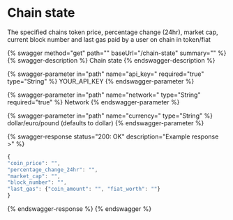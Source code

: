 # Chain state

The specified chains token price, percentage change (24hr), market cap, current block number and last gas paid by a user on chain in token/fiat

{% swagger method="get" path="" baseUrl="/chain-state" summary="" %}
{% swagger-description %}
Chain state
{% endswagger-description %}

{% swagger-parameter in="path" name="api_key=" required="true" type="String" %}
YOUR_API_KEY
{% endswagger-parameter %}

{% swagger-parameter in="path" name="network=" type="String" required="true" %}
Network
{% endswagger-parameter %}

{% swagger-parameter in="path" name="currency=" type="String" %}
dollar/euro/pound (defaults to dollar)
{% endswagger-parameter %}

{% swagger-response status="200: OK" description="Example response >" %}
```javascript
{
"coin_price": "",
"percentage_change_24hr": "",
"market_cap": "",
"block_number": "",
"last_gas": {"coin_amount": "", "fiat_worth": ""}
}
```
{% endswagger-response %}
{% endswagger %}
